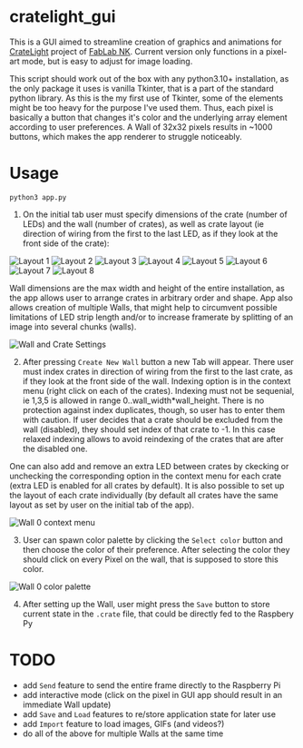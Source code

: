 # cratelight_gui
This is a GUI aimed to streamline creation of graphics and animations for [CrateLight](https://github.com/fablabnk/CrateLight) project of [FabLab NK](https://github.com/fablabnk). Current version only functions in a pixel-art mode, but is easy to adjust for image loading.

This script should work out of the box with any python3.10+ installation, as the only package it uses is vanilla Tkinter, that is a part of the standard python library.
As this is the my first use of Tkinter, some of the elements might be too heavy for the purpose I've used them. Thus, each pixel is basically a button that changes it's color and the underlying array element according to user preferences. A Wall of 32x32 pixels results in ~1000 buttons, which makes the app renderer to struggle noticeably.

# Usage

```
python3 app.py
```

1. On the initial tab user must specify dimensions of the crate (number of LEDs) and the wall (number of crates), as well as crate layout (ie direction of wiring from the first to the last LED, as if they look at the front side of the crate):

![Layout 1](https://github.com/k-off/cratelight_gui/blob/master/assets/Layout1.png)
![Layout 2](https://github.com/k-off/cratelight_gui/blob/master/assets/Layout2.png)
![Layout 3](https://github.com/k-off/cratelight_gui/blob/master/assets/Layout3.png)
![Layout 4](https://github.com/k-off/cratelight_gui/blob/master/assets/Layout4.png)
![Layout 5](https://github.com/k-off/cratelight_gui/blob/master/assets/Layout5.png)
![Layout 6](https://github.com/k-off/cratelight_gui/blob/master/assets/Layout6.png)
![Layout 7](https://github.com/k-off/cratelight_gui/blob/master/assets/Layout7.png)
![Layout 8](https://github.com/k-off/cratelight_gui/blob/master/assets/Layout8.png)

Wall dimensions are the max width and height of the entire installation, as the app allows user to arrange crates in arbitrary order and shape.
App also allows creation of multiple Walls, that might help to circumvent possible limitations of LED strip length and/or to increase framerate by splitting of an image into several chunks (walls). 

![Wall and Crate Settings](https://github.com/k-off/cratelight_gui/blob/master/pics/00.png)

2. After pressing `Create New Wall` button a new Tab will appear. There user must index crates in direction of wiring from the first to the last crate, as if they look at the front side of the wall. Indexing option is in the context menu (right click on each of the crates). Indexing must not be sequenial, ie 1,3,5 is allowed in range 0..wall_width*wall_height. There is no protection against index duplicates, though, so user has to enter them with caution. If user decides that a crate should be excluded from the wall (disabled), they should set index of that crate to -1. In this case relaxed indexing allows to avoid reindexing of the crates that are after the disabled one.

One can also add and remove an extra LED between crates by ckecking or unchecking the corresponding option in the context menu for each crate (extra LED is enabled for all crates by default).
It is also possible to set up the layout of each crate individually (by default all crates have the same layout as set by user on the initial tab of the app).

![Wall 0 context menu](https://github.com/k-off/cratelight_gui/blob/master/pics/01.png)

3. User can spawn color palette by clicking the `Select color` button and then choose the color of their preference. After selecting the color they should click on every Pixel on the wall, that is supposed to store this color.

![Wall 0 color palette](https://github.com/k-off/cratelight_gui/blob/master/pics/02.png)

4. After setting up the Wall, user might press the `Save` button to store current state in the `.crate` file, that could be directly fed to the Raspbery Py

# TODO

 - add `Send` feature to send the entire frame directly to the Raspberry Pi 
 - add interactive mode (click on the pixel in GUI app should result in an immediate Wall update)
 - add `Save` and `Load` features to re/store application state for later use
 - add `Import` feature to load images, GIFs (and videos?)
 - do all of the above for multiple Walls at the same time
   
